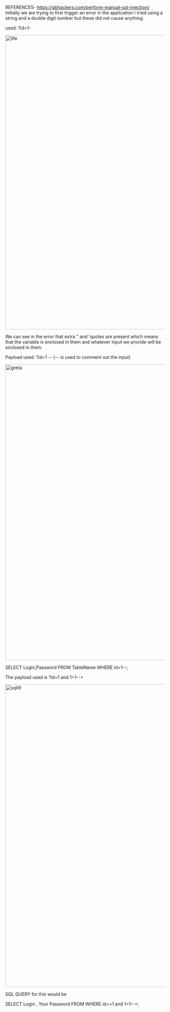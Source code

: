 REFERENCES- https://gbhackers.com/perform-manual-sql-injection/
Initially we are trying to first trigger an error in the application
I tried using a string and  a double digit number but these did not cause anything

used: ?id=1-


 
<img width="928" alt="life" src="https://user-images.githubusercontent.com/76178081/104938346-f8615800-59d4-11eb-9d25-6abbdb7ed419.PNG">



We can see in the error that extra " and 'quotes are present which means that the variable is enclosed in them and whatever input we provide will be enclosed in them.



Payload used: ?id=1 -- (--  is used to comment out the input)

<img width="933" alt="greta" src="https://user-images.githubusercontent.com/76178081/104937748-298d5880-59d4-11eb-9f3d-4ee3ce432d52.PNG">

SELECT Login,Password FROM TableName WHERE id=1--;






The payload used is ?id=1 and 1=1--+ 


<img width="954" alt="sqli9" src="https://user-images.githubusercontent.com/76178081/104888773-38075000-5993-11eb-8340-73fd66e319cd.PNG">

SQL QUERY for this would be

SELECT Login , Your Password FROM <TableName> WHERE id==1 and 1=1--+;
